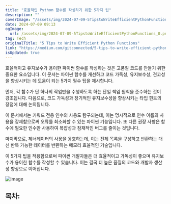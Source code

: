 ```yaml
---
title: "효율적인 Python 함수를 작성하기 위한 5가지 팁"
description: ""
coverImage: "/assets/img/2024-07-09-5TipstoWriteEfficientPythonFunctions_0.png"
date: 2024-07-09 09:13
ogImage:
  url: /assets/img/2024-07-09-5TipstoWriteEfficientPythonFunctions_0.png
tag: Tech
originalTitle: "5 Tips to Write Efficient Python Functions"
link: "https://medium.com/gitconnected/5-tips-to-write-efficient-python-functions-d9befdfa7778"
isUpdated: true
---
```


효율적이고 유지보수가 용이한 파이썬 함수를 작성하는 것은 고품질 코드를 만들기 위한 중요한 요소입니다. 이 문서는 파이썬 함수를 개선하고 코드 가독성, 유지보수성, 견고성을 향상시키는 데 도움이 되는 5가지 필수 팁을 제시합니다.

먼저, 각 함수가 단 하나의 작업만을 수행하도록 하는 단일 책임 원칙을 준수하는 것이 강조됩니다. 다음으로, 코드 가독성과 장기적인 유지보수성을 향상시키는 타입 힌트의 장점에 대해 논의됩니다.

이 문서에서는 키워드 전용 인수의 사용도 탐구되는데, 이는 명시적으로 인수 이름의 사용을 강제함으로써 오류를 최소화할 수 있는 파이썬 기능입니다. 또 다른 권장 사항은 함수에 필요한 인수만 사용하여 복잡성과 잠재적인 버그를 줄이는 것입니다.

마지막으로, 제너레이터의 사용을 옹호하는데, 이는 전체 목록을 구성하고 반환하는 대신 반복 가능한 데이터를 반환하는 메모리 효율적인 기술입니다.

<!-- seedividend - 사각형 -->

<ins class="adsbygoogle"
     style="display:block"
     data-ad-client="ca-pub-4877378276818686"
     data-ad-slot="1898504329"
     data-ad-format="auto"
     data-full-width-responsive="true"></ins>

<script>
     (adsbygoogle = window.adsbygoogle || []).push({});
</script>

이 5가지 팁을 적용함으로써 파이썬 개발자들은 더 효율적이고 가독성이 좋으며 유지보수가 용이한 함수를 작성할 수 있습니다. 이는 결국 더 높은 품질의 코드와 개발자 생산성 향상으로 이어집니다.

![image](/assets/img/2024-07-09-5TipstoWriteEfficientPythonFunctions_0.png)

## 목차:
